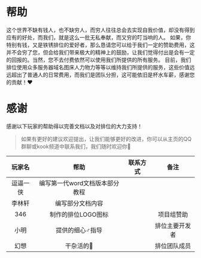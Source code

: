 # 帮助
这个世界不缺有钱人，也不缺穷人，而穷人往往总会去实现自我价值，却没有得到应有的好处，而我们，就是这么一批无私奉献，而又穷的叮当响的人。
如果，你特别有钱，又是铁锈排位的爱好者，那么恳请您可以给于我们一定的赞助费用，这并不会穷了您，但会给我们带来极大的精神上的鼓励，让我们觉得付出是会有一定的回报的。当然，您不去付费依然可以使用我们所提供的所有服务。
目前，我们排位使用众多服务器域名图床人力物力等等以维持我们所提供的服务，这些价值远远超出了普通人的日常费用，而我们是团队分担，这可能依旧是杯水车薪，感谢您的贡献！❤️

# 感谢
感谢以下玩家的帮助得以完善文档以及对排位的大力支持！

> 如果有更好的建议欢迎提出，让我们能够更好的改进，你可以从主页的QQ群聊或kook频道中联系我们，我们随时欢迎你👏

| 玩家名 | 帮助 | 联系方式 | 备注 |
|:----:|:----:|:----:|:----:|
|   逗逼一侠   |   编写第一代word文档版本部分教程   |      |      |
|   李林轩   |   编写部分文档内容   |      |      |
|   346   |   制作的排位LOGO图标   |      |   项目组赞助   |
|   小明   |   提供的细心♂指导   |      |   排位主要开发者   |
|   幻想   |   干杂活的🌚   |      |   排位团队成员   |